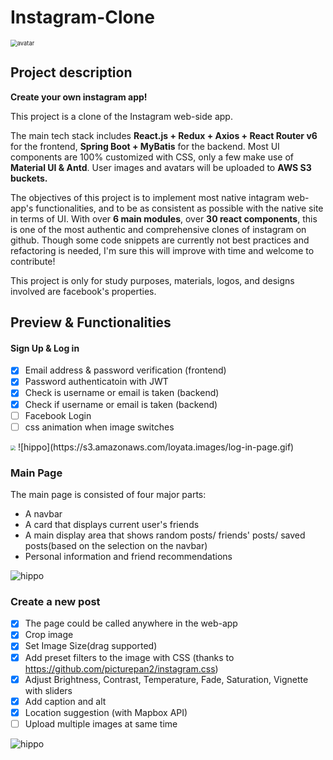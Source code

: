 Instagram-Clone
=======

<img src="https://s3.us-east-1.amazonaws.com/loyata.images/instagram-clone-logo.png" alt="avatar" style="zoom:67%;" />

## Project description

**Create your own instagram app!**

This project is a clone of the Instagram web-side app.

The main tech stack includes **React.js + Redux + Axios + React Router v6** for the frontend, **Spring Boot + MyBatis** for the backend. Most UI components are 100% customized with CSS, only a few make use of **Material UI & Antd**. User images and avatars will be uploaded to **AWS S3 buckets.** 

The objectives of this project is to implement most native intagram web-app's functionalities, and to be as consistent as possible with the native site in terms of UI. With over **6 main modules**, over **30 react components**, this is one of the most authentic and comprehensive clones of instagram on github. Though some code snippets are currently not best practices and refactoring is needed, I'm sure this will improve with time and welcome to contribute!

This project is only for study purposes, materials, logos, and designs involved are facebook's properties.

## Preview & Functionalities

#### Sign Up & Log in

- [x] Email address & password verification (frontend)
- [x] Password authenticatoin with JWT
- [x] Check is username or email is taken (backend)
- [x] Check if username or email is taken (backend)
- [ ] Facebook Login
- [ ] css animation when image switches

<img src="https://s3.us-east-1.amazonaws.com/loyata.images/signup_page.png" style="zoom:50%;" />
![hippo](https://s3.amazonaws.com/loyata.images/log-in-page.gif)

### Main Page

The main page is consisted of four major parts:

- A navbar 
- A card that displays current user's friends
- A main display area that shows random posts/ friends' posts/ saved posts(based on the selection on the navbar)
- Personal information and friend recommendations

![hippo](https://s3.amazonaws.com/loyata.images/main-page.png)



### Create a new post

- [x] The page could be called anywhere in the web-app
- [x] Crop image
- [x] Set Image Size(drag supported)
- [x] Add preset filters to the image with CSS (thanks to https://github.com/picturepan2/instagram.css)
- [x] Adjust Brightness, Contrast, Temperature, Fade, Saturation, Vignette with sliders
- [x] Add caption and alt
- [x] Location suggestion (with Mapbox API)
- [ ] Upload multiple images at same time

![hippo](https://s3.amazonaws.com/loyata.images/make+new+posts+(5).gif)

